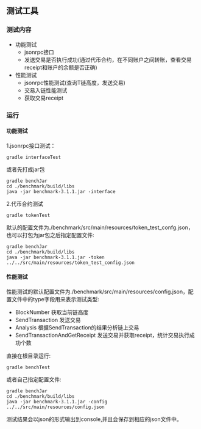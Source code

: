 ## 测试工具

### 测试内容

* 功能测试
  * jsonrpc接口
  * 发送交易是否执行成功(通过代币合约，在不同账户之间转账，查看交易receipt和账户的余额是否正确)
* 性能测试
  * jsonrpc性能测试(查询T链高度，发送交易)
  * 交易入链性能测试
  * 获取交易receipt

### 运行

#### 功能测试

1.jsonrpc接口测试：
```
gradle interfaceTest
```
或者先打成jar包
```shell
gradle benchJar
cd ./benchmark/build/libs
java -jar benchmark-3.1.1.jar -interface
```
2.代币合约测试
```
gradle tokenTest
```
默认的配置文件为./benchmark/src/main/resources/token_test_confg.json，也可以打包为jar包之后指定配置文件:
```shell
gradle benchJar
cd ./benchmark/build/libs
java -jar benchmark-3.1.1.jar -token ../../src/main/resources/token_test_config.json
```

#### 性能测试

性能测试的默认配置文件为./benchmark/src/main/resources/config.json，配置文件中的type字段用来表示测试类型:

* BlockNumber  获取当前链高度
* SendTransaction  发送交易
* Analysis 根据SendTransaction的结果分析链上交易
* SendTransactionAndGetReceipt 发送交易并获取receipt，统计交易执行成功个数

直接在根目录运行:
```
gradle benchTest
```
或者自己指定配置文件:
```
gradle benchJar
cd ./benchmark/build/libs
java -jar benchmark-3.1.1.jar -config ../../src/main/resources/config.json
```
测试结果会以json的形式输出到console,并且会保存到相应的json文件中。